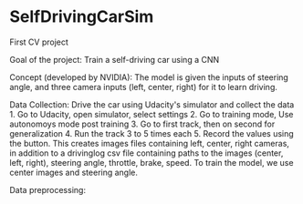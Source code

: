 # SelfDrivingCarSim 
First CV project

Goal of the project: Train a self-driving car using a CNN

Concept (developed by NVIDIA): The model is given the inputs of steering angle, and three camera inputs (left, center, right) for it to learn driving. 

Data Collection: Drive the car using Udacity's simulator and collect the data
      1.  Go to Udacity, open simulator, select settings
      2.  Go to training mode, Use autonomoys mode post training
      3.  Go to first track, then on second for generalization
      4.  Run the track 3 to 5 times each
      5.  Record the values using the button. This creates images files containing left, center, right cameras, in addition to a drivinglog csv file containing paths to the images (center, left, right), steering angle, throttle, brake, speed. To train the model, we use center images and steering angle.

Data preprocessing: 



